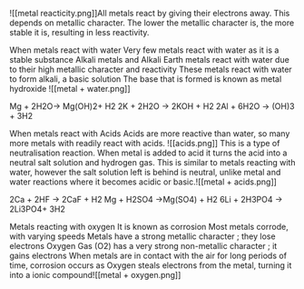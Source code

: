 ![[metal reacticity.png]]All metals react by giving their electrons away. This depends on metallic character. The lower the metallic character is, the more stable it is, resulting in less reactivity.

When metals react with water
	Very few metals react with water as it is a stable substance
	Alkali metals and Alkali Earth metals react with water due to their high metallic character and reactivity
	These metals react with water to form alkali, a basic solution
	The base that is formed is known as metal hydroxide
	![[metal + water.png]]


Mg + 2H2O-> Mg(OH)2+ H2
2K + 2H2O -> 2KOH + H2
2Al + 6H2O -> (OH)3 + 3H2

When metals react with Acids
	Acids are more reactive than water, so many more metals with readily react with acids. ![[acids.png]]
	This is a type of neutralisation reaction. When metal is added to acid it turns the acid into a neutral salt solution and hydrogen gas. This is similar to metals reacting with water, however the salt solution left is behind is neutral, unlike metal and water reactions where it becomes acidic or basic.![[metal + acids.png]]


2Ca + 2HF -> 2CaF + H2
Mg + H2SO4 ->Mg(SO4) + H2
6Li + 2H3PO4 -> 2Li3PO4+ 3H2


Metals reacting with oxygen
	It is known as corrosion
	Most metals corrode, with varying speeds
	Metals have a strong metallic character ; they lose electrons 
	Oxygen Gas (O2) has a very strong non-metallic character ; it gains electrons
	When metals are in contact with the air for long periods of time, corrosion occurs as Oxygen steals electrons from the metal, turning it into a ionic compound![[metal + oxygen.png]]